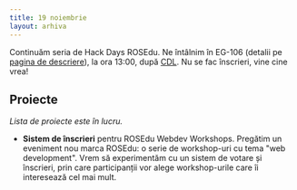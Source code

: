 ```yaml
---
title: 19 noiembrie
layout: arhiva
---
```


Continuăm seria de Hack Days ROSEdu. Ne întâlnim în EG-106 (detalii pe
[pagina de descriere](/descriere.html)), la ora 13:00, după
[CDL](http://cdl.rosedu.org/2011-fall/). Nu se fac înscrieri, vine cine
vrea!

## Proiecte

*Lista de proiecte este în lucru.*

* **Sistem de înscrieri** pentru ROSEdu Webdev Workshops. Pregătim un
  eveniment nou marca ROSEdu: o serie de workshop-uri cu tema "web
  development". Vrem să experimentăm cu un sistem de votare și
  înscrieri, prin care participanții vor alege workshop-urile care îi
  interesează cel mai mult.
